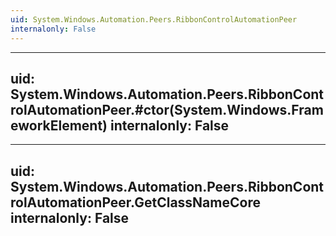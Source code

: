 ```yaml
---
uid: System.Windows.Automation.Peers.RibbonControlAutomationPeer
internalonly: False
---
```


---
uid: System.Windows.Automation.Peers.RibbonControlAutomationPeer.#ctor(System.Windows.FrameworkElement)
internalonly: False
---

---
uid: System.Windows.Automation.Peers.RibbonControlAutomationPeer.GetClassNameCore
internalonly: False
---
